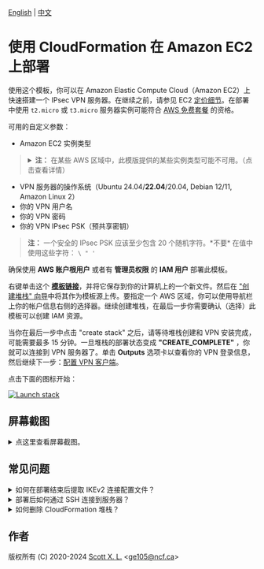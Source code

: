 [English](README.md) | [中文](README-zh.md)

# 使用 CloudFormation 在 Amazon EC2 上部署

使用这个模板，你可以在 Amazon Elastic Compute Cloud（Amazon EC2）上快速搭建一个 IPsec VPN 服务器。在继续之前，请参见 EC2 [定价细节](https://aws.amazon.com/cn/ec2/pricing/on-demand/)。在部署中使用 `t2.micro` 或 `t3.micro` 服务器实例可能符合 [AWS 免费套餐](https://aws.amazon.com/cn/free/) 的资格。

可用的自定义参数：

- Amazon EC2 实例类型
> <details><summary><strong>注：</strong> 在某些 AWS 区域中，此模版提供的某些实例类型可能不可用。（点击查看详情）
> </summary>
> 
> 比如 `m5a.large` 可能无法在 `ap-east-1` 区域部署（仅为假设）。在此情况下，你会在部署过程中遇到此错误：`The requested configuration is currently not supported. Please check the documentation for supported configurations`。新开放的 AWS 区域更容易出现此问题，因为它们提供的实例类型较少。如需了解更多关于实例可用性的信息，请参见 [https://instances.vantage.sh/](https://instances.vantage.sh/)。</details>

- VPN 服务器的操作系统（Ubuntu 24.04/**22.04**/20.04, Debian 12/11, Amazon Linux 2）
- 你的 VPN 用户名
- 你的 VPN 密码
- 你的 VPN IPsec PSK（预共享密钥）

> **注：** 一个安全的 IPsec PSK 应该至少包含 20 个随机字符。\*不要\* 在值中使用这些字符： `\ " '`

确保使用 **AWS 账户根用户** 或者有 **管理员权限** 的 **IAM 用户** 部署此模板。

右键单击这个 [**模板链接**](https://raw.githubusercontent.com/hwdsl2/setup-ipsec-vpn/master/aws/cloudformation-template-ipsec.json)，并将它保存到你的计算机上的一个新文件。然后在 ["创建堆栈" 向导](https://console.aws.amazon.com/cloudformation/home#/stacks/new)中将其作为模板源上传。要指定一个 AWS 区域，你可以使用导航栏上你的帐户信息右侧的选择器。继续创建堆栈，在最后一步你需要确认（选择）此模板可以创建 IAM 资源。

当你在最后一步中点击 "create stack" 之后，请等待堆栈创建和 VPN 安装完成，可能需要最多 15 分钟。一旦堆栈的部署状态变成 **"CREATE_COMPLETE"** ，你就可以连接到 VPN 服务器了。单击 **Outputs** 选项卡以查看你的 VPN 登录信息，然后继续下一步：[配置 VPN 客户端](../README-zh.md#下一步)。

点击下面的图标开始：

[![Launch stack](images/cloudformation-launch-stack-button.png)](https://console.aws.amazon.com/cloudformation/home#/stacks/new)

## 屏幕截图

<details>
<summary>
点这里查看屏幕截图。
</summary>

![上传模板](images/upload-the-template.png)
![指定参数](images/specify-parameters.png)
![确认 IAM](images/confirm-iam.png)
![显示密钥](images/show-key.png)
</details>

## 常见问题

<details>
<summary>
如何在部署结束后提取 IKEv2 连接配置文件？
</summary>

部署完成之后，生成的 IKEv2 配置文件已经被上传到了一个新创建的 AWS Simple Storage Service (S3) 储存桶。下载配置文件的链接可以在 **Outputs** 页面下找到。

点击下载链接下载名为 `profiles.zip` 的压缩包文件。解压密码为**你在创建堆栈时输入的 VPN 连接密码**。

值得注意的是，IKEv2 配置文件的下载链接将会在**1天后过期**，从堆栈部署完成时算起。如果你将堆栈删除，存放 IKEv2 配置文件的储存桶不会被自动删除。

关于如何在 IKEv2 模式下配置你的客户端，请参见: [IKEv2 VPN 配置和使用指南](../docs/ikev2-howto-zh.md)。

![IKEv2 配置文件](images/credentials.png)

</details>

<details>
<summary>
部署后如何通过 SSH 连接到服务器？
</summary>

**选项 1:** 使用 [EC2 Instance Connect](https://docs.aws.amazon.com/zh_cn/AWSEC2/latest/UserGuide/ec2-instance-connect-methods.html) 进行连接。

**选项 2:** 使用 SSH 连接到服务器。详情如下。

你需要你的 Amazon EC2 实例的用户名和私钥，才能通过 SSH 登录到该实例。

EC2 上的每个 Linux 服务器发行版本都有它自己的默认登录用户名。新实例默认禁用密码登录，必须使用私钥或 “密钥对” 登录。

默认用户名列表：
> **参考链接：** [https://docs.aws.amazon.com/zh_cn/AWSEC2/latest/UserGuide/connection-prereqs.html#connection-prereqs-private-key](https://docs.aws.amazon.com/zh_cn/AWSEC2/latest/UserGuide/connection-prereqs.html#connection-prereqs-private-key)

| 发行版本 | 默认登录用户名 |
| --- | --- |
| Ubuntu |  `ubuntu` |
| Debian | `admin` |
| Amazon Linux 2 | `ec2-user` |

此模板在部署期间为你生成一个密钥对。在成功创建堆栈后，你可以使用以下的其中一种方式来获取私钥。

1. 在 **Outputs** 页面下拷贝密钥对 ID ，然后使用以下命令来提取私钥内容并且将其保存为一个证书文件：

   > **注:** 在使用以下命令前，你需要在你的电脑上正确的安装和配置好 AWS 命令行。更多关于开始使用 AWS 命令行的信息，请参照 [Get started with the AWS CLI](https://docs.aws.amazon.com/cli/latest/userguide/cli-chap-getting-started.html) 。

   ```
   $ aws ssm get-parameter --region your-region --name /ec2/keypair/your-key-pair-id --with-decryption --query Parameter.Value --output text > new-key-file.pem
   ```

   ![显示密钥 ID](images/show-key-id.png)

2. 直接从 **Outputs** 页面拷贝私钥对内容 ，然后将其保存入一个证书文件。请注意在保存到你的计算机之前，你可能需要修改私钥的格式，比如用换行符替换所有的空格。在保存后，需要为该私钥文件设置[适当的权限](https://docs.aws.amazon.com/zh_cn/AWSEC2/latest/UserGuide/connection-prereqs.html#connection-prereqs-private-key)才能使用。

   ![显示密钥内容](images/show-key-id.png)

要为私钥文件设置适当的权限，请在该文件所在的目录下运行以下命令：

```bash
$ sudo chmod 400 new-key-file.pem
```

使用 SSH 登录到 EC2 实例的示例命令：

```bash
$ ssh -i path/to/your/new-key-file.pem instance-username@instance-ip-address
```
</details>

<details>
<summary>
如何删除 CloudFormation 堆栈？
</summary>

你可以使用 CloudFormation 堆栈页面上的 "Delete" 按钮删除你创建的 CloudFormation 堆栈和它相关的资源。请注意，删除堆栈时存放生成的 IKEv2 配置文件的 S3 储存桶不会被自动删除。参见上面的 "如何在部署结束后提取 IKEv2 连接配置文件"。
</details>

## 作者

版权所有 (C) 2020-2024 [Scott X. L.](https://github.com/scottpedia) <[ge105@ncf.ca](mailto:ge105@ncf.ca)>
